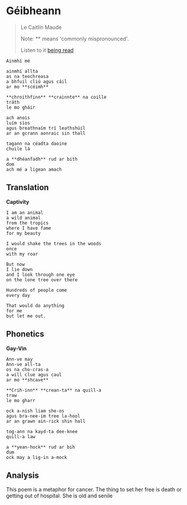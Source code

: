 # Géibheann

> Le Caitlín Maude
>
> Note: \*\* means 'commonly mispronounced'.
>
> Listen to it [being read](https://www.youtube.com/watch?v=m9nXPwz66GM)

```
Ainmhí mé

ainmhí allta
as na teochreasa
a bhfuil cliú agus cáil
ar mo **scéimh**

**chroithfinn** **crainnte** na coille
tráth
le mo gháir

ach anois
luím síos
agus breathnaím trí leathshúil
ar an gcrann aonraic sin thall

tagann na céadta daoine
chuile lá

a **dhéanfadh** rud ar bith
dom
ach mé a ligean amach
```

## Translation

**Captivity**

```
I am an animal
a wild animal
from the tropics
where I have fame
for my beauty

I would shake the trees in the woods
once
with my roar

But now
I lie down
and I look through one eye
on the lone tree over there

Hundreds of people come
every day

That would do anything
for me
but let me out.
```

## Phonetics

**Gay-Vin**

```
Ann-ve may
Ann-ve all-ta
os na cho-cras-a
a will clue agus caul
ar mo **shcave**

**Crih-inn** **crean-ta** na quill-a
traw
le mo gharr

ock a-nish liam she-os
agus bra-nee-im tree la-hool
ar an grawn ain-rick shin hall

tog-ann na kayd-ta dee-knee
quill-a law

a **yean-hock** rud ar bih
dum
ock may a lig-in a-mock
```

## Analysis

This poem is a metaphor for cancer. The thing to set her free is death or getting out of hospital. She is old and senile
